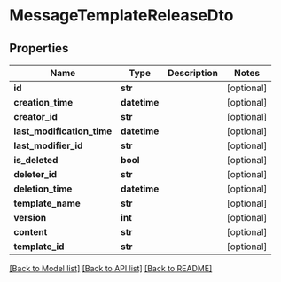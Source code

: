 # MessageTemplateReleaseDto


## Properties
Name | Type | Description | Notes
------------ | ------------- | ------------- | -------------
**id** | **str** |  | [optional] 
**creation_time** | **datetime** |  | [optional] 
**creator_id** | **str** |  | [optional] 
**last_modification_time** | **datetime** |  | [optional] 
**last_modifier_id** | **str** |  | [optional] 
**is_deleted** | **bool** |  | [optional] 
**deleter_id** | **str** |  | [optional] 
**deletion_time** | **datetime** |  | [optional] 
**template_name** | **str** |  | [optional] 
**version** | **int** |  | [optional] 
**content** | **str** |  | [optional] 
**template_id** | **str** |  | [optional] 

[[Back to Model list]](../README.md#documentation-for-models) [[Back to API list]](../README.md#documentation-for-api-endpoints) [[Back to README]](../README.md)


